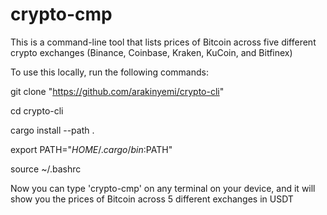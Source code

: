 # crypto-cmp
This is a command-line tool that lists prices of Bitcoin across five different crypto exchanges (Binance, Coinbase, Kraken, KuCoin, and Bitfinex)

To use this locally, run the following commands:

git clone "https://github.com/arakinyemi/crypto-cli"

cd crypto-cli

cargo install --path .

export PATH="$HOME/.cargo/bin:$PATH"

source ~/.bashrc

Now you can type 'crypto-cmp' on any terminal on your device, and it will show you the prices of Bitcoin across 5 different exchanges in USDT  


